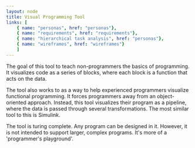 ```yaml
---
layout: node
title: Visual Programming Tool
links: [
	{ name: "personas", href: "personas"},
	{ name: "requirements", href: "requirements"},
	{ name: "hierarchical task analysis", href: "personas"},
	{ name: "wireframes", href: "wireframes"}
	]
---
```


The goal of this tool to teach non-programmers the basics of programming. It visualizes
code as a series of blocks, where each block is a function that acts on the data.

The tool also works to as a way to help experienced programmers visualize functional 
programming. It forces programmers away from an object-oriented approach. Instead, this tool
 visualizes their program as a pipeline, where the data is passed through several transformations.
 The most similar tool to this is Simulink.

The tool is turing complete. Any program can be designed in it. However, it is not intended
to support larger, complex programs. It's more of a 'programmer's playground'.